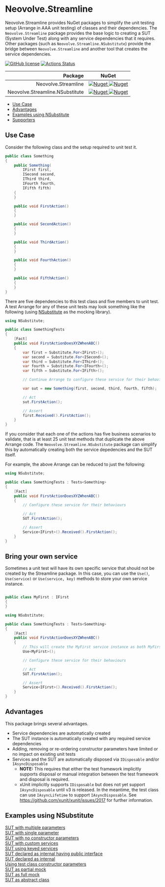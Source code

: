 # Neovolve.Streamline
Neovolve.Streamline provides NuGet packages to simplify the unit testing setup (Arrange in AAA unit testing) of classes and their dependencies. The `Neovolve.Streamline` package provides the base logic to creating a SUT (System Under Test) along with any service dependencies that it requires. Other packages (such as `Neovolve.Streamline.NSubstitute`) provide the bridge between `Neovolve.Streamline` and another tool that creates the service dependencies.

[![GitHub license](https://img.shields.io/badge/License-MIT-blue.svg)](https://github.com/roryprimrose/Neovolve.Streamline/blob/main/LICENSE.md)&nbsp;[![Actions Status](https://github.com/roryprimrose/Neovolve.Streamline/workflows/CI/badge.svg)](https://github.com/roryprimrose/Neovolve.Streamline/actions)

|                         Package |                                                                                                               NuGet                                                                                                               |
| ------------------------------: | :-------------------------------------------------------------------------------------------------------------------------------------------------------------------------------------------------------------------------------: |
|             Neovolve.Streamline |                     [![Nuget](https://img.shields.io/nuget/v/Neovolve.Streamline.svg) ![Nuget](https://img.shields.io/nuget/dt/Neovolve.Streamline.svg)](https://www.nuget.org/packages/Neovolve.Streamline)                      |
| Neovolve.Streamline.NSubstitute | [![Nuget](https://img.shields.io/nuget/v/Neovolve.Streamline.NSubstitute.svg)&nbsp;![Nuget](https://img.shields.io/nuget/dt/Neovolve.Streamline.NSubstitute.svg)](https://www.nuget.org/packages/Neovolve.Streamline.NSubstitute) |

- [Use Case](#use-case)
- [Advantages](#advantages)
- [Examples using NSubstitute](#examples-using-nsubstitute)
- [Supporters](#supporters)
## Use Case

Consider the following class and the setup required to unit test it.

```csharp
public class Something
{
    public Something(
        IFirst first,
        ISecond second,
        IThird third,
        IFourth fourth,
        IFifth fifth)
    {
    }

    public void FirstAction()
    {
    }

    public void SecondAction()
    {
    }

    public void ThirdAction()
    {
    }

    public void FourthAction()
    {
    }

    public void FifthAction()
    {
    }
}
```

There are five dependencies to this test class and five members to unit test. A test Arrange for any of these unit tests may look something like the following (using [NSubstitute](https://nsubstitute.github.io/) as the mocking library).

```csharp
using NSubstitute;

public class SomethingTests
{
    [Fact]
    public void FirstActionDoesXYZWhenABC()
    {
        var first = Substitute.For<IFirst>();
        var second = Substitute.For<ISecond>();
        var third = Substitute.For<IThird>();
        var fourth = Substitute.For<IFourth>();
        var fifth = Substitute.For<IFifth>();

        // Continue Arrange to configure these service for their behaviours

        var sut = new Something(first, second, third, fourth, fifth);

        // Act
        sut.FirstAction();

        // Assert
        first.Received().FirstAction();
    }
}
```

If you consider that each one of the actions has five business scenarios to validate, that is at least 25 unit test methods that duplicate the above Arrange code. The `Neovolve.Streamline.NSubstitute` package can simplify this by automatically creating both the service depedencies and the SUT itself.

For example, the above Arrange can be reduced to just the following:

```csharp
using NSubstitute;

public class SomethingTests : Tests<Something>
{
    [Fact]
    public void FirstActionDoesXYZWhenABC()
    {
        // Configure these service for their behaviours

        // Act
        SUT.FirstAction();

        // Assert
        Service<IFirst>().Received().FirstAction();
    }
}
```

## Bring your own service
Sometimes a unit test will have its own specific service that should not be created by the Streamline package. In this case, you can use the `Use()`, `Use(service)` or `Use(service, key)` methods to store your own service instance.

```csharp

public class MyFirst : IFirst
{
}

using NSubstitute;

public class SomethingTests : Tests<Something>
{
    [Fact]
    public void FirstActionDoesXYZWhenABC()
    {
        // This will create the MyFirst service instance as both MyFirst and IFirst
        Use<MyFirst>();

        // Configure these service for their behaviours

        // Act
        SUT.FirstAction();

        // Assert
        Service<IFirst>().Received().FirstAction();
    }
}
```

## Advantages

This package brings several advantages.

 - Service dependencies are automatically created
 - The SUT instance is automatically created with any required service dependencies
 - Adding, removing or re-ordering constructor parameters have limited or no impact on existing unit tests
 - Services and the SUT are automatically disposed via `IDisposable` and/or `IAsyncDisposable`
    - **NOTE:** This requires that either the test framework implicitly supports disposal or manual integration between the test framework and disposal is required.
    - xUnit implicitly supports `IDisposable` but does not yet support `IAsyncDisposable` until v3 is released. In the meantime, the test class can use `IAsyncLifetime` to support `IAsyncDisposable`. See https://github.com/xunit/xunit/issues/2017 for further information.

## Examples using NSubstitute

[SUT with multiple parameters](https://github.com/roryprimrose/Neovolve.Streamline/blob/main/Examples/MultipleParameters.cs)  
[SUT with single parameter](https://github.com/roryprimrose/Neovolve.Streamline/blob/main/Examples/SingleParameter.cs)  
[SUT with no constructor parameters](https://github.com/roryprimrose/Neovolve.Streamline/blob/main/Examples/NoConstructorParameters.cs)  
[SUT with custom services](https://github.com/roryprimrose/Neovolve.Streamline/blob/main/Examples/CustomServices.cs)  
[SUT using keyed services](https://github.com/roryprimrose/Neovolve.Streamline/blob/main/Examples/KeyedServices.cs)  
[SUT declared as internal having public interface](https://github.com/roryprimrose/Neovolve.Streamline/blob/main/Examples/InternalTypePublicInterface.cs)  
[SUT declared as internal](https://github.com/roryprimrose/Neovolve.Streamline/blob/main/Examples/InternalScopedTypes.cs)  
[Using test class constructor parameters](https://github.com/roryprimrose/Neovolve.Streamline/blob/main/Examples/TestClassConstructorParameters.cs)  
[SUT as partial mock](https://github.com/roryprimrose/Neovolve.Streamline/blob/main/Examples/PartialSUTMock.cs)  
[SUT as full mock](https://github.com/roryprimrose/Neovolve.Streamline/blob/main/Examples/FullSUTMock.cs)  
[SUT as abstract class](https://github.com/roryprimrose/Neovolve.Streamline/blob/main/Examples/AbstractType.cs)